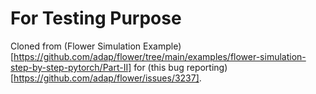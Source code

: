 # For Testing Purpose

Cloned from (Flower Simulation Example)[https://github.com/adap/flower/tree/main/examples/flower-simulation-step-by-step-pytorch/Part-II] for (this bug reporting)[https://github.com/adap/flower/issues/3237].


